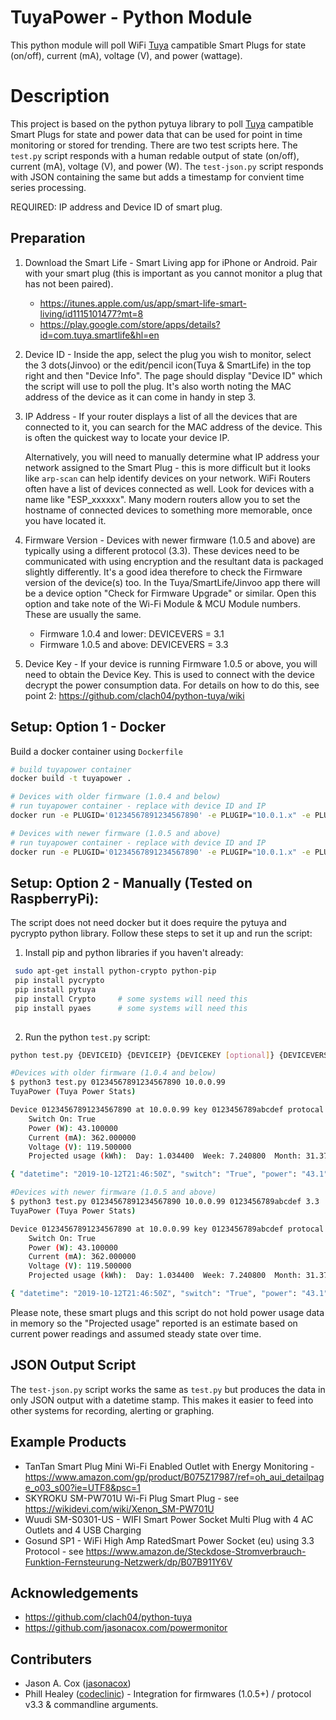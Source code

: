# TuyaPower - Python Module
This python module will poll WiFi [Tuya](https://en.tuya.com/) campatible Smart Plugs for state (on/off), current (mA), voltage (V), and power (wattage). 

# Description
This project is based on the python pytuya library to poll [Tuya](https://en.tuya.com/) campatible Smart Plugs for state and power data that can be used for point in time monitoring or stored for trending.  There are two test scripts here. The `test.py` script responds with a human redable output of state (on/off), current (mA), voltage (V), and power (W).  The `test-json.py` script responds with JSON containing the same but adds a timestamp for convient time series processing.

REQUIRED: IP address and Device ID of smart plug.

## Preparation
1. Download the Smart Life - Smart Living app for iPhone or Android. Pair with your smart plug (this is important as you cannot monitor a plug that has not been paired).  
	* https://itunes.apple.com/us/app/smart-life-smart-living/id1115101477?mt=8
	* https://play.google.com/store/apps/details?id=com.tuya.smartlife&hl=en
2. Device ID - Inside the app, select the plug you wish to monitor, select the 3 dots(Jinvoo) or the edit/pencil icon(Tuya & SmartLife) in the top right and then "Device Info".  The page should display "Device ID" which the script will use to poll the plug. It's also worth noting the MAC address of the device as it can come in handy in step 3.
3. IP Address - If your router displays a list of all the devices that are connected to it, you can search for the MAC address of the device. This is often the quickest way to locate your device IP.

	Alternatively, you will need to manually determine what IP address your network assigned to the Smart Plug - this is more difficult but it looks like `arp-scan` can help identify devices on your network.  WiFi Routers often have a list of devices connected as well. Look for devices with a name like "ESP_xxxxxx". Many modern routers allow you to set the hostname of connected devices to something more memorable, once you have located it.

4. Firmware Version - Devices with newer firmware (1.0.5 and above) are typically using a different protocol (3.3). These devices need to be communicated with using encryption and the resultant data is packaged slightly differently. It's a good idea therefore to check the Firmware version of the device(s) too. In the Tuya/SmartLife/Jinvoo app there will be a device option "Check for Firmware Upgrade" or similar. Open this option and take note of the Wi-Fi Module & MCU Module numbers. These are usually the same.  
	* Firmware 1.0.4 and lower:  DEVICEVERS = 3.1
	* Firmware 1.0.5 and above:  DEVICEVERS = 3.3 

5. Device Key - If your device is running Firmware 1.0.5 or above, you will need to obtain the Device Key. This is used to connect with the device  decrypt the power consumption data. For details on how to do this, see point 2: https://github.com/clach04/python-tuya/wiki 


## Setup: Option 1 - Docker

Build a docker container using `Dockerfile` 
```bash
# build tuyapower container
docker build -t tuyapower .

# Devices with older firmware (1.0.4 and below)
# run tuyapower container - replace with device ID and IP 
docker run -e PLUGID='01234567891234567890' -e PLUGIP="10.0.1.x" -e PLUGKEY="0123456789abcdef" tuyapower

# Devices with newer firmware (1.0.5 and above)
# run tuyapower container - replace with device ID and IP 
docker run -e PLUGID='01234567891234567890' -e PLUGIP="10.0.1.x" -e PLUGKEY="0123456789abcdef" -e PLUGINVERS="3.3" tuyapower
```

## Setup: Option 2 - Manually (Tested on RaspberryPi):  

The script does not need docker but it does require the pytuya and pycrypto python library. Follow these steps to set it up and run the script:

1. Install pip and python libraries if you haven't already:

```bash
 sudo apt-get install python-crypto python-pip		
 pip install pycrypto
 pip install pytuya
 pip install Crypto		# some systems will need this
 pip install pyaes		# some systems will need this
 
```

2. Run the python `test.py` script:
```bash
python test.py {DEVICEID} {DEVICEIP} {DEVICEKEY [optional]} {DEVICEVERS [optional]}

#Devices with older firmware (1.0.4 and below)
$ python3 test.py 01234567891234567890 10.0.0.99
TuyaPower (Tuya Power Stats)

Device 01234567891234567890 at 10.0.0.99 key 0123456789abcdef protocal 3.1:
    Switch On: True
    Power (W): 43.100000
    Current (mA): 362.000000
    Voltage (V): 119.500000
    Projected usage (kWh):  Day: 1.034400  Week: 7.240800  Month: 31.376800

{ "datetime": "2019-10-12T21:46:50Z", "switch": "True", "power": "43.1", "current": "362.0", "voltage": "119.5" }

#Devices with newer firmware (1.0.5 and above)
$ python3 test.py 01234567891234567890 10.0.0.99 0123456789abcdef 3.3
TuyaPower (Tuya Power Stats)

Device 01234567891234567890 at 10.0.0.99 key 0123456789abcdef protocal 3.3:
    Switch On: True
    Power (W): 43.100000
    Current (mA): 362.000000
    Voltage (V): 119.500000
    Projected usage (kWh):  Day: 1.034400  Week: 7.240800  Month: 31.376800

{ "datetime": "2019-10-12T21:46:50Z", "switch": "True", "power": "43.1", "current": "362.0", "voltage": "119.5" }

```
Please note, these smart plugs and this script do not hold power usage data in memory so the "Projected usage" reported is an estimate based on current power readings and assumed steady state over time. 

## JSON Output Script
The `test-json.py` script works the same as `test.py` but produces the data in only JSON output with a datetime stamp.  This makes it easier to feed into other systems for recording, alerting or graphing.

## Example Products 
* TanTan Smart Plug Mini Wi-Fi Enabled Outlet with Energy Monitoring - https://www.amazon.com/gp/product/B075Z17987/ref=oh_aui_detailpage_o03_s00?ie=UTF8&psc=1
* SKYROKU SM-PW701U Wi-Fi Plug Smart Plug - see https://wikidevi.com/wiki/Xenon_SM-PW701U
* Wuudi SM-S0301-US - WIFI Smart Power Socket Multi Plug with 4 AC Outlets and 4 USB Charging
* Gosund SP1 - WiFi High Amp RatedSmart Power Socket (eu) using 3.3 Protocol - see https://www.amazon.de/Steckdose-Stromverbrauch-Funktion-Fernsteurung-Netzwerk/dp/B07B911Y6V

## Acknowledgements 
* https://github.com/clach04/python-tuya
* https://github.com/jasonacox.com/powermonitor

## Contributers
* Jason A. Cox ([jasonacox](https://github.com/jasonacox))
* Phill Healey ([codeclinic](https://github.com/codeclinic)) - Integration for firmwares (1.0.5+) / protocol v3.3 & commandline arguments.
